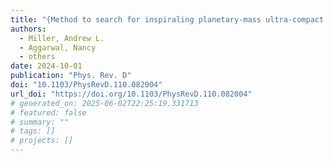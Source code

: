 ```yaml
---
title: "{Method to search for inspiraling planetary-mass ultra-compact binaries using the generalized frequency-Hough transform in LIGO O3a data}"
authors:
  - Miller, Andrew L.
  - Aggarwal, Nancy
  - others
date: 2024-10-01
publication: "Phys. Rev. D"
doi: "10.1103/PhysRevD.110.082004"
url_doi: "https://doi.org/10.1103/PhysRevD.110.082004"
# generated_on: 2025-06-02T22:25:19.331713
# featured: false
# summary: ""
# tags: []
# projects: []
---
```

